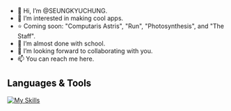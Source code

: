- 👋 Hi, I’m @SEUNGKYUCHUNG.
- 👀 I’m interested in making cool apps.
- ⭐ Coming soon: "Computaris Astris", "Run", "Photosynthesis", and "The Staff". 
- 🌱 I’m almost done with school. 
- 💞️ I’m looking forward to collaborating with you. 
- 📫 You can reach me here.
## <span style="color: black;" onmouseover="this.style.color='blue'" onmouseout="this.style.color='black'">Languages & Tools</span>

[![My Skills](https://skillicons.dev/icons?i=cpp,cs,python,java,azure,mysql,sqlite,docker,mongodb,dotnet,visualstudio,vscode,pycharm,postman,office)](https://skillicons.dev)

